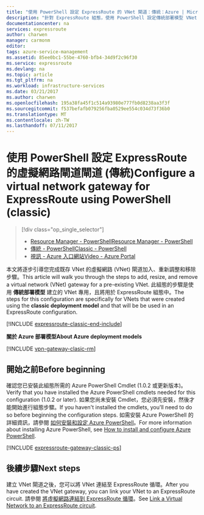 ```yaml
---
title: "使用 PowerShell 設定 ExpressRoute 的 VNet 閘道：傳統：Azure | Microsoft Docs"
description: "針對 ExpressRoute 組態，使用 PowerShell 設定傳統部署模型 VNet 的 VNet 閘道。"
documentationcenter: na
services: expressroute
author: charwen
manager: carmonm
editor: 
tags: azure-service-management
ms.assetid: 85ee0bc1-55be-4760-bfb4-34d9f2c96f30
ms.service: expressroute
ms.devlang: na
ms.topic: article
ms.tgt_pltfrm: na
ms.workload: infrastructure-services
ms.date: 03/21/2017
ms.author: charwen
ms.openlocfilehash: 195a38fa45f1c514a93980e777fb0d8238aa3f3f
ms.sourcegitcommit: f537befafb079256fba0529ee554c034d73f36b0
ms.translationtype: MT
ms.contentlocale: zh-TW
ms.lasthandoff: 07/11/2017
---
```

# <a name="configure-a-virtual-network-gateway-for-expressroute-using-powershell-classic"></a><span data-ttu-id="febf3-103">使用 PowerShell 設定 ExpressRoute 的虛擬網路閘道閘道 (傳統)</span><span class="sxs-lookup"><span data-stu-id="febf3-103">Configure a virtual network gateway for ExpressRoute using PowerShell (classic)</span></span>
> [!div class="op_single_selector"]
> * [<span data-ttu-id="febf3-104">Resource Manager - PowerShell</span><span class="sxs-lookup"><span data-stu-id="febf3-104">Resource Manager - PowerShell</span></span>](expressroute-howto-add-gateway-resource-manager.md)
> * [<span data-ttu-id="febf3-105">傳統 - PowerShell</span><span class="sxs-lookup"><span data-stu-id="febf3-105">Classic - PowerShell</span></span>](expressroute-howto-add-gateway-classic.md)
> * [<span data-ttu-id="febf3-106">視訊 - Azure 入口網站</span><span class="sxs-lookup"><span data-stu-id="febf3-106">Video - Azure Portal</span></span>](http://azure.microsoft.com/documentation/videos/azure-expressroute-how-to-create-a-vpn-gateway-for-your-virtual-network)
> 
> 

<span data-ttu-id="febf3-107">本文將逐步引導您完成既存 VNet 的虛擬網路 (VNet) 閘道加入、重新調整和移除步驟。</span><span class="sxs-lookup"><span data-stu-id="febf3-107">This article will walk you through the steps to add, resize, and remove a virtual network (VNet) gateway for a pre-existing VNet.</span></span> <span data-ttu-id="febf3-108">此組態的步驟是使用 **傳統部署模型** 建立的 VNet 專用，且將用於 ExpressRoute 組態中。</span><span class="sxs-lookup"><span data-stu-id="febf3-108">The steps for this configuration are specifically for VNets that were created using the **classic deployment model** and that will be be used in an ExpressRoute configuration.</span></span> 

[!INCLUDE [expressroute-classic-end-include](../../includes/expressroute-classic-end-include.md)]

<span data-ttu-id="febf3-109">**關於 Azure 部署模型**</span><span class="sxs-lookup"><span data-stu-id="febf3-109">**About Azure deployment models**</span></span>

[!INCLUDE [vpn-gateway-clasic-rm](../../includes/vpn-gateway-classic-rm-include.md)]

## <a name="before-beginning"></a><span data-ttu-id="febf3-110">開始之前</span><span class="sxs-lookup"><span data-stu-id="febf3-110">Before beginning</span></span>
<span data-ttu-id="febf3-111">確認您已安裝此組態所需的 Azure PowerShell Cmdlet (1.0.2 或更新版本)。</span><span class="sxs-lookup"><span data-stu-id="febf3-111">Verify that you have installed the Azure PowerShell cmdlets needed for this configuration (1.0.2 or later).</span></span> <span data-ttu-id="febf3-112">如果您尚未安裝 Cmdlet，您必須先安裝，然後才能開始進行組態步驟。</span><span class="sxs-lookup"><span data-stu-id="febf3-112">If you haven't installed the cmdlets, you'll need to do so before beginning the configuration steps.</span></span> <span data-ttu-id="febf3-113">如需安裝 Azure PowerShell 的詳細資訊，請參閱 [如何安裝和設定 Azure PowerShell](/powershell/azure/overview)。</span><span class="sxs-lookup"><span data-stu-id="febf3-113">For more information about installing Azure PowerShell, see [How to install and configure Azure PowerShell](/powershell/azure/overview).</span></span>

[!INCLUDE [expressroute-gateway-classic-ps](../../includes/expressroute-gateway-classic-ps-include.md)]

## <a name="next-steps"></a><span data-ttu-id="febf3-114">後續步驟</span><span class="sxs-lookup"><span data-stu-id="febf3-114">Next steps</span></span>
<span data-ttu-id="febf3-115">建立 VNet 閘道之後，您可以將 VNet 連結至 ExpressRoute 循環。</span><span class="sxs-lookup"><span data-stu-id="febf3-115">After you have created the VNet gateway, you can link your VNet to an ExpressRoute circuit.</span></span> <span data-ttu-id="febf3-116">請參閱 [將虛擬網路連結到 ExpressRoute 循環](expressroute-howto-linkvnet-classic.md)。</span><span class="sxs-lookup"><span data-stu-id="febf3-116">See [Link a Virtual Network to an ExpressRoute circuit](expressroute-howto-linkvnet-classic.md).</span></span>

